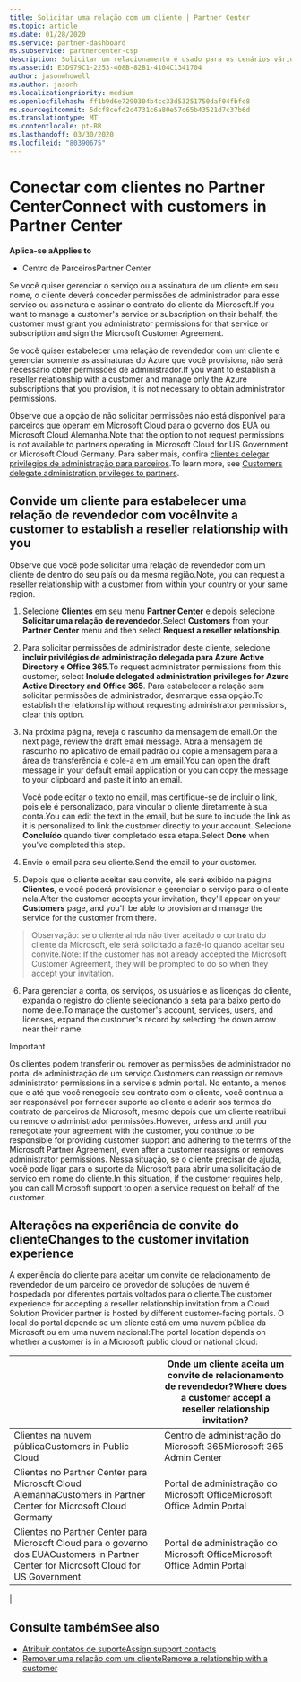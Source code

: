 ```yaml
---
title: Solicitar uma relação com um cliente | Partner Center
ms.topic: article
ms.date: 01/28/2020
ms.service: partner-dashboard
ms.subservice: partnercenter-csp
description: Solicitar um relacionamento é usado para os cenários vários parceiros e vários canais. Também será útil se um cliente remover seus privilégios de administrador delegado e você precisar restaurá-los para fornecer provisionamento ou suporte.
ms.assetid: E3D979C1-2253-408B-82B1-4104C1341704
author: jasonwhowell
ms.author: jasonh
ms.localizationpriority: medium
ms.openlocfilehash: ff1b9d6e7290304b4cc33d53251750daf04fbfe8
ms.sourcegitcommit: 5dcf8cefd2c4731c6a80e57c65b43521d7c37b6d
ms.translationtype: MT
ms.contentlocale: pt-BR
ms.lasthandoff: 03/30/2020
ms.locfileid: "80390675"
---
```

# <a name="connect-with-customers-in-partner-center"></a><span data-ttu-id="7c105-104">Conectar com clientes no Partner Center</span><span class="sxs-lookup"><span data-stu-id="7c105-104">Connect with customers in Partner Center</span></span>

<span data-ttu-id="7c105-105">**Aplica-se a**</span><span class="sxs-lookup"><span data-stu-id="7c105-105">**Applies to**</span></span>

-  <span data-ttu-id="7c105-106">Centro de Parceiros</span><span class="sxs-lookup"><span data-stu-id="7c105-106">Partner Center</span></span>

<span data-ttu-id="7c105-107">Se você quiser gerenciar o serviço ou a assinatura de um cliente em seu nome, o cliente deverá conceder permissões de administrador para esse serviço ou assinatura e assinar o contrato do cliente da Microsoft.</span><span class="sxs-lookup"><span data-stu-id="7c105-107">If you want to manage a customer's service or subscription on their behalf, the customer must grant you administrator permissions for that service or subscription and sign the Microsoft Customer Agreement.</span></span>

<span data-ttu-id="7c105-108">Se você quiser estabelecer uma relação de revendedor com um cliente e gerenciar somente as assinaturas do Azure que você provisiona, não será necessário obter permissões de administrador.</span><span class="sxs-lookup"><span data-stu-id="7c105-108">If you want to establish a reseller relationship with a customer and manage only the Azure subscriptions that you provision, it is not necessary to obtain administrator permissions.</span></span>

<span data-ttu-id="7c105-109">Observe que a opção de não solicitar permissões não está disponível para parceiros que operam em Microsoft Cloud para o governo dos EUA ou Microsoft Cloud Alemanha.</span><span class="sxs-lookup"><span data-stu-id="7c105-109">Note that the option to not request permissions is not available to partners operating in Microsoft Cloud for US Government or Microsoft Cloud Germany.</span></span> <span data-ttu-id="7c105-110">Para saber mais, confira [clientes delegar privilégios de administração para parceiros](https://docs.microsoft.com/partner-center/customers_revoke_admin_privileges).</span><span class="sxs-lookup"><span data-stu-id="7c105-110">To learn more, see [Customers delegate administration privileges to partners](https://docs.microsoft.com/partner-center/customers_revoke_admin_privileges).</span></span>


## <a name="invite-a-customer-to-establish-a-reseller-relationship-with-you"></a><span data-ttu-id="7c105-111">Convide um cliente para estabelecer uma relação de revendedor com você</span><span class="sxs-lookup"><span data-stu-id="7c105-111">Invite a customer to establish a reseller relationship with you</span></span>

<span data-ttu-id="7c105-112">Observe que você pode solicitar uma relação de revendedor com um cliente de dentro do seu país ou da mesma região.</span><span class="sxs-lookup"><span data-stu-id="7c105-112">Note, you can request a reseller relationship with a customer from within your country or your same region.</span></span>

1.  <span data-ttu-id="7c105-113">Selecione **Clientes** em seu menu **Partner Center** e depois selecione **Solicitar uma relação de revendedor**.</span><span class="sxs-lookup"><span data-stu-id="7c105-113">Select **Customers** from your **Partner Center** menu and then select **Request a reseller relationship**.</span></span>

2.  <span data-ttu-id="7c105-114">Para solicitar permissões de administrador deste cliente, selecione **incluir privilégios de administração delegada para Azure Active Directory e Office 365**.</span><span class="sxs-lookup"><span data-stu-id="7c105-114">To request administrator permissions from this customer, select **Include delegated administration privileges for Azure Active Directory and Office 365**.</span></span> <span data-ttu-id="7c105-115">Para estabelecer a relação sem solicitar permissões de administrador, desmarque essa opção.</span><span class="sxs-lookup"><span data-stu-id="7c105-115">To establish the relationship without requesting administrator permissions, clear this option.</span></span> 

3.  <span data-ttu-id="7c105-116">Na próxima página, reveja o rascunho da mensagem de email.</span><span class="sxs-lookup"><span data-stu-id="7c105-116">On the next page, review the draft email message.</span></span> <span data-ttu-id="7c105-117">Abra a mensagem de rascunho no aplicativo de email padrão ou copie a mensagem para a área de transferência e cole-a em um email.</span><span class="sxs-lookup"><span data-stu-id="7c105-117">You can open the draft message in your default email application or you can copy the message to your clipboard and paste it into an email.</span></span> 

    <span data-ttu-id="7c105-118">Você pode editar o texto no email, mas certifique-se de incluir o link, pois ele é personalizado, para vincular o cliente diretamente à sua conta.</span><span class="sxs-lookup"><span data-stu-id="7c105-118">You can edit the text in the email, but be sure to include the link as it is personalized to link the customer directly to your account.</span></span> <span data-ttu-id="7c105-119">Selecione **Concluído** quando tiver completado essa etapa.</span><span class="sxs-lookup"><span data-stu-id="7c105-119">Select **Done** when you've completed this step.</span></span>

3.  <span data-ttu-id="7c105-120">Envie o email para seu cliente.</span><span class="sxs-lookup"><span data-stu-id="7c105-120">Send the email to your customer.</span></span>

5.  <span data-ttu-id="7c105-121">Depois que o cliente aceitar seu convite, ele será exibido na página **Clientes**, e você poderá provisionar e gerenciar o serviço para o cliente nela.</span><span class="sxs-lookup"><span data-stu-id="7c105-121">After the customer accepts your invitation, they'll appear on your **Customers** page, and you'll be able to provision and manage the service for the customer from there.</span></span>

><span data-ttu-id="7c105-122">Observação: se o cliente ainda não tiver aceitado o contrato do cliente da Microsoft, ele será solicitado a fazê-lo quando aceitar seu convite.</span><span class="sxs-lookup"><span data-stu-id="7c105-122">Note: If the customer has not already accepted the Microsoft Customer Agreement, they will be prompted to do so when they accept your invitation.</span></span> 
 
6.  <span data-ttu-id="7c105-123">Para gerenciar a conta, os serviços, os usuários e as licenças do cliente, expanda o registro do cliente selecionando a seta para baixo perto do nome dele.</span><span class="sxs-lookup"><span data-stu-id="7c105-123">To manage the customer's account, services, users, and licenses, expand the customer's record by selecting the down arrow near their name.</span></span>


> [!IMPORTANT]  
> <span data-ttu-id="7c105-124">Os clientes podem transferir ou remover as permissões de administrador no portal de administração de um serviço.</span><span class="sxs-lookup"><span data-stu-id="7c105-124">Customers can reassign or remove administrator permissions in a service's admin portal.</span></span> <span data-ttu-id="7c105-125">No entanto, a menos que e até que você renegocie seu contrato com o cliente, você continua a ser responsável por fornecer suporte ao cliente e aderir aos termos do contrato de parceiros da Microsoft, mesmo depois que um cliente reatribui ou remove o administrador permissões.</span><span class="sxs-lookup"><span data-stu-id="7c105-125">However, unless and until you renegotiate your agreement with the customer, you continue to be responsible for providing customer support and adhering to the terms of the Microsoft Partner Agreement, even after a customer reassigns or removes administrator permissions.</span></span> <span data-ttu-id="7c105-126">Nessa situação, se o cliente precisar de ajuda, você pode ligar para o suporte da Microsoft para abrir uma solicitação de serviço em nome do cliente.</span><span class="sxs-lookup"><span data-stu-id="7c105-126">In this situation, if the customer requires help, you can call Microsoft support to open a service request on behalf of the customer.</span></span>

## <a name="changes-to-the-customer-invitation-experience"></a><span data-ttu-id="7c105-127">Alterações na experiência de convite do cliente</span><span class="sxs-lookup"><span data-stu-id="7c105-127">Changes to the customer invitation experience</span></span>

<span data-ttu-id="7c105-128">A experiência do cliente para aceitar um convite de relacionamento de revendedor de um parceiro de provedor de soluções de nuvem é hospedada por diferentes portais voltados para o cliente.</span><span class="sxs-lookup"><span data-stu-id="7c105-128">The customer experience for accepting a reseller relationship invitation from a Cloud Solution Provider partner is hosted by different customer-facing portals.</span></span> <span data-ttu-id="7c105-129">O local do portal depende se um cliente está em uma nuvem pública da Microsoft ou em uma nuvem nacional:</span><span class="sxs-lookup"><span data-stu-id="7c105-129">The portal location depends on whether a customer is in a Microsoft public cloud or national cloud:</span></span> 

|  | <span data-ttu-id="7c105-130">Onde um cliente aceita um convite de relacionamento de revendedor?</span><span class="sxs-lookup"><span data-stu-id="7c105-130">Where does a customer accept a reseller relationship invitation?</span></span> |
|---------|---------
| <span data-ttu-id="7c105-131">Clientes na nuvem pública</span><span class="sxs-lookup"><span data-stu-id="7c105-131">Customers in Public Cloud</span></span> | <span data-ttu-id="7c105-132">Centro de administração do Microsoft 365</span><span class="sxs-lookup"><span data-stu-id="7c105-132">Microsoft 365 Admin Center</span></span> |
| <span data-ttu-id="7c105-133">Clientes no Partner Center para Microsoft Cloud Alemanha</span><span class="sxs-lookup"><span data-stu-id="7c105-133">Customers in Partner Center for Microsoft Cloud Germany</span></span> | <span data-ttu-id="7c105-134">Portal de administração do Microsoft Office</span><span class="sxs-lookup"><span data-stu-id="7c105-134">Microsoft Office Admin Portal</span></span> |
| <span data-ttu-id="7c105-135">Clientes no Partner Center para Microsoft Cloud para o governo dos EUA</span><span class="sxs-lookup"><span data-stu-id="7c105-135">Customers in Partner Center for Microsoft Cloud for US Government</span></span> | <span data-ttu-id="7c105-136">Portal de administração do Microsoft Office</span><span class="sxs-lookup"><span data-stu-id="7c105-136">Microsoft Office Admin Portal</span></span> |
|

## <a name="see-also"></a><span data-ttu-id="7c105-137">Consulte também</span><span class="sxs-lookup"><span data-stu-id="7c105-137">See also</span></span>

- [<span data-ttu-id="7c105-138">Atribuir contatos de suporte</span><span class="sxs-lookup"><span data-stu-id="7c105-138">Assign support contacts</span></span>](assign-support-contacts.md)
- [<span data-ttu-id="7c105-139">Remover uma relação com um cliente</span><span class="sxs-lookup"><span data-stu-id="7c105-139">Remove a relationship with a customer</span></span>](remove-a-relationship.md)
